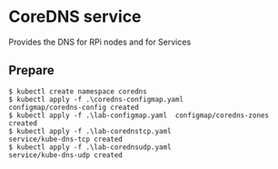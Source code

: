 # CoreDNS service

Provides the DNS for RPi nodes and for Services

## Prepare
```
$ kubectl create namespace coredns
$ kubectl apply -f .\coredns-configmap.yaml
configmap/coredns-config created
$ kubectl apply -f .\lab-configmap.yaml  configmap/coredns-zones created
$ kubectl apply -f .\lab-corednstcp.yaml
service/kube-dns-tcp created
$ kubectl apply -f .\lab-corednsudp.yaml
service/kube-dns-udp created
```